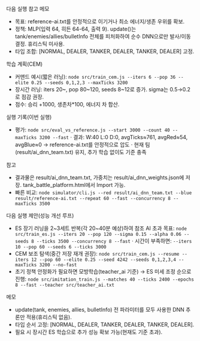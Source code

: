 다음 실행 참고 메모

- 목표: reference-ai.txt를 안정적으로 이기거나 최소 에너지/생존 우위를 확보.
- 정책: MLP(입력 64, 히든 64-64, 출력 9). update()는 tank/enemies/allies/bulletInfo 전체를 피처화하여 순수 DNN으로만 발사/이동 결정. 휴리스틱 미사용.
- 타입 조합: [NORMAL, DEALER, TANKER, DEALER, TANKER, DEALER] 고정.

학습 계획(CEM)
- 커맨드 예시(짧은 러닝): `node src/train_cem.js --iters 6 --pop 36 --elite 0.25 --seeds 0,1,2,3 --maxTicks 3200`
- 장시간 러닝: iters 20~, pop 80~120, seeds 8~12로 증가. sigma는 0.5→0.2로 점감 권장.
- 점수: 승리 +1000, 생존차*100, 에너지 차 합산.

실행 기록(이번 실행)
- 평가: `node src/eval_vs_reference.js --start 3000 --count 40 --maxTicks 3200 --fast`
  · 결과: W:40 L:0 D:0, avgTicks≈761, avgRed≈54, avgBlue≈0 → reference-ai.txt를 안정적으로 압도
  · 현재 팀(result/ai_dnn_team.txt) 유지, 추가 학습 없이도 기준 충족

참고
- 결과물은 result/ai_dnn_team.txt, 가중치는 result/ai_dnn_weights.json에 저장. tank_battle_platform.html에서 Import 가능.
- 빠른 비교: `node simulator/cli.js --red result/ai_dnn_team.txt --blue result/reference-ai.txt --repeat 60 --fast --concurrency 8 --maxTicks 3500`

다음 실행 제안(성능 개선 루프)
- ES 장기 러닝을 2~3세트 반복(각 20~40분 예상)하여 참조 AI 초과 목표:
  `node src/train_es.js --iters 20 --pop 120 --sigma 0.15 --alpha 0.06 --seeds 8 --ticks 3500 --concurrency 8 --fast`
  · 시간이 부족하면: `--iters 10 --pop 60 --seeds 6 --ticks 3000`
- CEM 보조 탐색(중간 저장 재개 권장):
  `node src/train_cem.js --resume --iters 12 --pop 60 --elite 0.25 --seed 4242 --seeds 0,1,2,3,4 --maxTicks 3200 --no-fast`
- 초기 정책 안정화가 필요하면 모방학습(teacher_ai 기준) → ES 미세 조정 순으로 진행:
  `node src/imitation_train.js --matches 40 --ticks 2400 --epochs 8 --fast --teacher src/teacher_ai.txt`

메모
- update(tank, enemies, allies, bulletInfo) 전 파라미터를 모두 사용한 DNN 추론만 적용(휴리스틱 없음).
- 타입 순서 고정: [NORMAL, DEALER, TANKER, DEALER, TANKER, DEALER].
- 필요 시 장시간 ES 학습으로 추가 성능 확보 가능(현재도 기준 초과).
